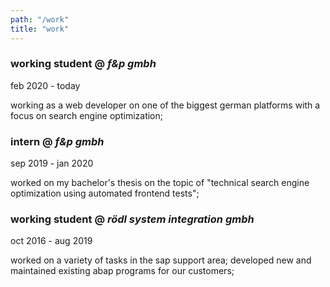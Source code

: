 ```yaml
---
path: "/work"
title: "work"
---
```


<section>
    <h3><strong>working student</strong> @ <em>f&amp;p gmbh</em></h3>
    <p>feb 2020 - today</p>
    <p>working as a web developer on one of the biggest german platforms with a focus on search engine optimization;</p>
</section>

<section>
    <h3><strong>intern</strong> @ <em>f&amp;p gmbh</em></h3>
    <p>sep 2019 - jan 2020</p>
    <p>worked on my bachelor's thesis on the topic of "technical search engine optimization using automated frontend tests";</p>
</section>

<section>
    <h3><strong>working student</strong> @ <em>rödl system integration gmbh</em></h3>
    <p>oct 2016 - aug 2019</p>
    <p>worked on a variety of tasks in the sap support area; developed new and maintained existing abap programs for our customers;</p>
</section>
